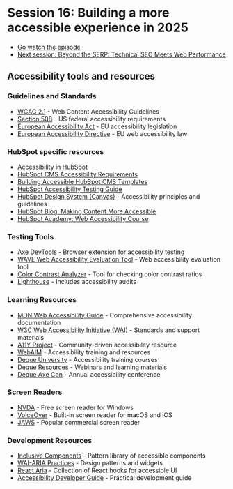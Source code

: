 # Session 16: Building a more accessible experience in 2025 


- [Go watch the episode](https://youtube.com/live/giKvKFdumK0?feature=share)
- [Next session: Beyond the SERP: Technical SEO Meets Web Performance](https://youtube.com/live/AhTM4OHgaqw?feature=share)


## Accessibility tools and resources

### Guidelines and Standards
- [WCAG 2.1](https://www.w3.org/WAI/standards-guidelines/wcag/) - Web Content Accessibility Guidelines
- [Section 508](https://www.section508.gov/) - US federal accessibility requirements
- [European Accessibility Act](https://ec.europa.eu/social/main.jsp?catId=1202) - EU accessibility legislation
- [European Accessibility Directive](https://digital-strategy.ec.europa.eu/en/policies/web-accessibility) - EU web accessibility law

### HubSpot specific resources

- [Accessibility in HubSpot](https://developers.hubspot.com/docs/cms/accessibility)
- [HubSpot CMS Accessibility Requirements](https://developers.hubspot.com/docs/cms/accessibility/requirements)
- [Building Accessible HubSpot CMS Templates](https://developers.hubspot.com/docs/cms/accessibility/building-accessible-templates)
- [HubSpot Accessibility Testing Guide](https://developers.hubspot.com/docs/cms/accessibility/testing)
- [HubSpot Design System (Canvas)](https://canvas.hubspot.com/principles/accessibility) - Accessibility principles and guidelines
- [HubSpot Blog: Making Content More Accessible](https://blog.hubspot.com/website/web-accessibility)
- [HubSpot Academy: Web Accessibility Course](https://academy.hubspot.com/courses/web-accessibility)

### Testing Tools
- [Axe DevTools](https://chromewebstore.google.com/detail/axe-devtools-web-accessib/lhdoppojpmngadmnindnejefpokejbdd?hl=en-US) - Browser extension for accessibility testing
- [WAVE Web Accessibility Evaluation Tool](https://wave.webaim.org/) - Web accessibility evaluation tool
- [Color Contrast Analyzer](https://www.tpgi.com/color-contrast-checker/) - Tool for checking color contrast ratios
- [Lighthouse](https://developers.google.com/web/tools/lighthouse) - Includes accessibility audits

### Learning Resources
- [MDN Web Accessibility Guide](https://developer.mozilla.org/en-US/docs/Learn/Accessibility) - Comprehensive accessibility documentation
- [W3C Web Accessibility Initiative (WAI)](https://www.w3.org/WAI/) - Standards and support materials
- [A11Y Project](https://www.a11yproject.com/) - Community-driven accessibility resource
- [WebAIM](https://webaim.org/) - Accessibility training and resources
- [Deque University](https://dequeuniversity.com/) - Accessibility training courses
- [Deque Resources](https://www.deque.com/resources/type/webinars/) - Webinars and learning materials
- [Deque Axe Con](https://www.deque.com/axe-con/) - Annual accessibility conference

### Screen Readers
- [NVDA](https://www.nvaccess.org/) - Free screen reader for Windows
- [VoiceOver](https://www.apple.com/accessibility/vision/) - Built-in screen reader for macOS and iOS
- [JAWS](https://www.freedomscientific.com/products/software/jaws/) - Popular commercial screen reader


### Development Resources
- [Inclusive Components](https://inclusive-components.design/) - Pattern library of accessible components
- [WAI-ARIA Practices](https://www.w3.org/WAI/ARIA/apg/) - Design patterns and widgets
- [React Aria](https://react-spectrum.adobe.com/react-aria/) - Collection of React hooks for accessible UI
- [Accessibility Developer Guide](https://www.accessibility-developer-guide.com/) - Practical development guide



